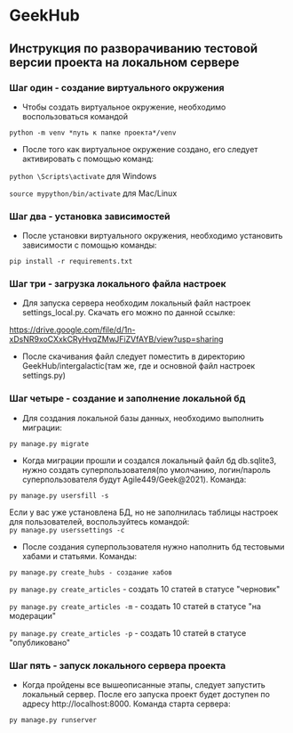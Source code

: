 # GeekHub

## Инструкция по разворачиванию тестовой версии проекта на локальном сервере

### Шаг один - создание виртуального окружения

* Чтобы создать виртуальное окружение, необходимо воспользоваться командой

`python -m venv *путь к папке проекта*/venv`

* После того как виртуальное окружение создано, его следует активировать с помощью команд:

`python \Scripts\activate` для Windows

`source mypython/bin/activate` для Mac/Linux


### Шаг два - установка зависимостей

* После установки виртуального окружения, необходимо установить зависимости с помощью команды:

`pip install -r requirements.txt`

### Шаг три - загрузка локального файла настроек

* Для запуска сервера необходим локальный файл настроек settings_local.py. Скачать его можно по данной ссылке:

https://drive.google.com/file/d/1n-xDsNR9xoCXxkCRyHvqZMwJFiZVfAYB/view?usp=sharing

* После скачивания файл следует поместить в директорию GeekHub/intergalactic(там же, где и основной файл настроек settings.py)

### Шаг четыре - создание и заполнение локальной бд

* Для создания локальной базы данных, необходимо выполнить миграции:

`py manage.py migrate`

* Когда миграции прошли и создался локальный файл бд db.sqlite3, нужно создать суперпользователя(по умолчанию, логин/пароль суперпользователя будут Agile449/Geek@2021). Команда:

`py manage.py usersfill -s`

Если у вас уже установлена БД, но не заполнилась таблицы настроек для пользователей, воспользуйтесь командой:  
`py manage.py userssettings -c`  

* После создания суперпользователя нужно наполнить бд тестовыми хабами и статьями. Команды:

`py manage.py create_hubs - создание хабов`

`py manage.py create_articles` - создать 10 статей в статусе "черновик"

`py manage.py create_articles -m` - создать 10 статей в статусе "на модерации"

`py manage.py create_articles -p` - создать 10 статей в статусе "опубликовано"


### Шаг пять - запуск локального сервера проекта

* Когда пройдены все вышеописанные этапы, следует запустить локальный сервер. После его запуска проект будет доступен по адресу http://localhost:8000. Команда старта сервера:

`py manage.py runserver`
